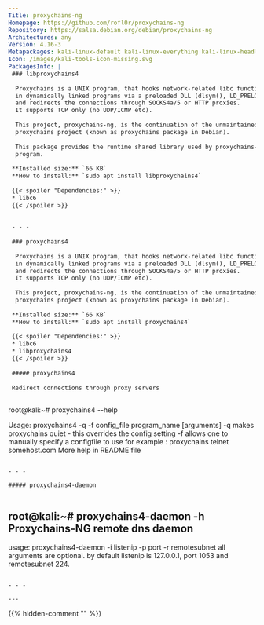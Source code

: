 ```yaml
---
Title: proxychains-ng
Homepage: https://github.com/rofl0r/proxychains-ng
Repository: https://salsa.debian.org/debian/proxychains-ng
Architectures: any
Version: 4.16-3
Metapackages: kali-linux-default kali-linux-everything kali-linux-headless kali-linux-large kali-tools-post-exploitation kali-tools-web 
Icon: /images/kali-tools-icon-missing.svg
PackagesInfo: |
 ### libproxychains4
 
  Proxychains is a UNIX program, that hooks network-related libc functions
  in dynamically linked programs via a preloaded DLL (dlsym(), LD_PRELOAD)
  and redirects the connections through SOCKS4a/5 or HTTP proxies.
  It supports TCP only (no UDP/ICMP etc).
   
  This project, proxychains-ng, is the continuation of the unmaintained
  proxychains project (known as proxychains package in Debian).
   
  This package provides the runtime shared library used by proxychains-ng
  program.
 
 **Installed size:** `66 KB`  
 **How to install:** `sudo apt install libproxychains4`  
 
 {{< spoiler "Dependencies:" >}}
 * libc6 
 {{< /spoiler >}}
 
 
 - - -
 
 ### proxychains4
 
  Proxychains is a UNIX program, that hooks network-related libc functions
  in dynamically linked programs via a preloaded DLL (dlsym(), LD_PRELOAD)
  and redirects the connections through SOCKS4a/5 or HTTP proxies.
  It supports TCP only (no UDP/ICMP etc).
   
  This project, proxychains-ng, is the continuation of the unmaintained
  proxychains project (known as proxychains package in Debian).
 
 **Installed size:** `66 KB`  
 **How to install:** `sudo apt install proxychains4`  
 
 {{< spoiler "Dependencies:" >}}
 * libc6 
 * libproxychains4 
 {{< /spoiler >}}
 
 ##### proxychains4
 
 Redirect connections through proxy servers
 
 ```
 root@kali:~# proxychains4 --help
 
 Usage:	proxychains4 -q -f config_file program_name [arguments]
 	-q makes proxychains quiet - this overrides the config setting
 	-f allows one to manually specify a configfile to use
 	for example : proxychains telnet somehost.com
 More help in README file
 
 ```
 
 - - -
 
 ##### proxychains4-daemon
 
 
 ```
 root@kali:~# proxychains4-daemon -h
 Proxychains-NG remote dns daemon
 --------------------------------
 usage: proxychains4-daemon -i listenip -p port -r remotesubnet
 all arguments are optional.
 by default listenip is 127.0.0.1, port 1053 and remotesubnet 224.
 
 ```
 
 - - -
 
---
```

{{% hidden-comment "<!--Do not edit anything above this line-->" %}}

